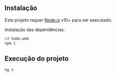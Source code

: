 ## Instalação

Este projeto requer [Node.js](https://nodejs.org/) v10+ para ser executado.

Instalação das dependências.

```sh
cd todo-web
npm i
```

## Execução do projeto

```sh
ng s
```

